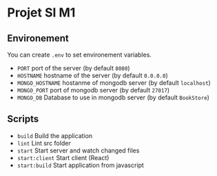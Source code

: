 # Projet SI M1

## Environement

You can create `.env` to set environement variables.

* `PORT` port of the server (by default `8080`)
* `HOSTNAME` hostname of the server (by default `0.0.0.0`)
* `MONGO_HOSTNAME` hostanme of mongodb server (by default `localhost`)
* `MONGO_PORT` port of mongodb server (by default `27017`)
* `MONGO_DB` Database to use in mongodb server (by default `BookStore`)

## Scripts

* `build` Build the application
* `lint` Lint src folder
* `start` Start server and watch changed files
* `start:client` Start client (React)
* `start:build` Start application from javascript

